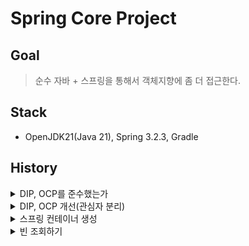 # Spring Core Project

## Goal

> 순수 자바 + 스프링을 통해서 객체지향에 좀 더 접근한다.

## Stack

- OpenJDK21(Java 21), Spring 3.2.3, Gradle

## History

<details>
<summary>DIP, OCP를 준수했는가</summary>

### 회원(Member)

- 회원 서비스를 만들어서 회원가입과 회원조회 기능을 구현
    - [MemberServiceImpl](./src/main/java/hjkim/spring_core/member/MemberServiceImpl.java)
- 테스트를 진행했을 때 두 가지 기능 모두 정상 작동
- **_동작은 하지만 과연 OCP, DIP를 잘 준수한 코드인가?_**

```java
public class MemberServiceImpl implements MemberService {

    private final MemberRepository memberRepository = new MemoryMemberRepository(); // 추상화에도 의존하고, 구체화에도 의존한다.
    ...
```

---

### 주문(Order) 과 할인정책(DiscountPolicy)

- 할인정책은 2가지로 정의
  1. 정액할인(VIP 경우 1000원 할인)
  2. 정률할인(VIP 경우 10% 할인)

#### 정액할인(FixDiscountPolicy)

```java
public class FixDiscountPolicy implements DiscountPolicy{

    private int discountFixAmount = 1000;

    @Override
    public int discount(Member member, int price) {
        if (member.getGrade() == Grade.VIP) {
            return discountFixAmount;
        } else {
            return 0;
        }
    }
}
```

- 추상체인 [OrderService](./src/main/java/hjkim/spring_core/order/OrderService.java)를
  구현하는 [OrderServiceImpl](./src/main/java/hjkim/spring_core/order/OrderServiceImpl.java)를 생성
- 테스트 결과 동작을 한다. 그러나 정액할인이 정률할인으로 **_할인정책이 변경되었다고 했을 때 유연하게 코드를 변경할 수 있을까?_**

#### OrderServiceImpl

```java
public class OrderServiceImpl implements OrderService {

    private final MemberRepository memberRepository = new MemoryMemberRepository();
    private final DiscountPolicy discountPolicy = new FixDiscountPolicy();
  ...
}
```
</details>

<details>
  <summary>DIP, OCP 개선(관심자 분리)</summary>

> 배우는 배우의 역할만 충실히 하면 된다. 남배우가 여배우의 캐스팅까지 책임질 필요는 없다.  
> 이러한 역할 분리를 위한 캐스팅 디렉터가 필요하다.

#### 기존 코드의 문제점
```java
public class OrderServiceImpl implements OrderService {

    private final MemberRepository memberRepository = new MemoryMemberRepository();
    private final DiscountPolicy discountPolicy = new FixDiscountPolicy();
  ...
}
```
- 서비스 구현부에서는 추상화 객체를 **지향**해야 하고 구체화 객체를 **지양**해야 한다.
- 그러나, `memberRepository`와 `discountPolicy`의 선언 시 초기화는 각각의 구체화된 객체를 선언한다.
- 이는 구현체의 의존성까지 가지게 되기에 **DIP** 위반

#### 코드 개선
```java
public class AppConfig {
    public MemberService memberService() {
        return new MemberServiceImpl(new MemoryMemberRepository());
    }

    public OrderService orderService() {
        return new OrderServiceImpl(new MemoryMemberRepository(), new FixDiscountPolicy());
    }
}
```
- 애플리케이션의 실제 동작에 필요한 구현 객체를 따로 생성하는 [AppConfig](./src/main/java/hjkim/spring_core/AppConfig.java)생성
- 각 서비스 구현부에서는 생성자를 통한 추상화 초기화로 정리하면 아래와 같이 구체화된 내용은 사라지고 추상화(인터페이스)만 남게 됨.

```java
public class OrderServiceImpl implements OrderService {

    private final MemberRepository memberRepository;
    private final DiscountPolicy discountPolicy;

    public OrderServiceImpl(MemberRepository memberRepository, DiscountPolicy discountPolicy) {
        this.memberRepository = memberRepository;
        this.discountPolicy = discountPolicy;
    }
}
```
</details>

<details>
<summary>스프링 컨테이너 생성</summary>

- AppConfig ← `@Configuration` 을 통해 스프링 컨테이너의 구성 정보를 넣는다고 명시
  
  <details>
  
  <summary>AppConfig 내에 구체화되는 메서드 ← @Bean</summary>

    ```java
    @Configuration
    public class AppConfig {
        @Bean
        public MemberService memberService() {
            return new MemberServiceImpl(getMemberRepository());
        }
    
        @Bean
        public OrderService orderService() {
            return new OrderServiceImpl(getMemberRepository(), discountPolicy());
        }
    
        @Bean
        public MemberRepository getMemberRepository() {
            return new MemoryMemberRepository();
        }
    
        @Bean
        public DiscountPolicy discountPolicy() {
            return new RateDiscountPolicy();
        }
    
    }
    ```

  </details>

- ApplicationContext : 스프링 컨테이너
  
  <details>
  <summary>AnnotationConfigApplicationContext 인스턴스를 생성하여 AppConfig.class 를 주입</summary>

  ```java
    /*
    ApplicationContext : 스프링 컨테이너
     */
    ApplicationContext applicationContext = new AnnotationConfigApplicationContext(AppConfig.class);
    MemberService memberService = applicationContext.getBean("memberService", MemberService.class);
    OrderService orderService = applicationContext.getBean("orderService", OrderService.class);
    
    Long memberId = 1L;
    Member member = new Member(memberId, "memberA", Grade.VIP);
    memberService.join(member);
    
    Order order = orderService.createOrder(memberId, "itemA", 10000);
    
    System.out.println("order = " + order); 
    ```
    - `AnnotationConfigApplicationContext(AppConfig.class)`
      - AppConfig 내 @Configuration → @Bean 을 인식, Bean 객체들 모두 생성
  </details>
  
  <details>
  <summary>AppConfig.서비스메서드 → applicationContext.getBean</summary>
  
  ```java
  MemberService memberService = applicationContext.getBean("memberService", MemberService.class);
  OrderService orderService = applicationContext.getBean("orderService", OrderService.class);
  ```
  - *getBean(”메서드 이름”, 불러오는 타입 클래스)*
  </details>
  
</details>
<details>
  <summary>빈 조회하기</summary>

- 테스트 코드 작성
    - `ApplicationContextBasicFindTest` 를 통해 Bean 조회 테스트
    - 구체 타입을 테스트
        ```java
        @Test
        @DisplayName("구체 타입으로 조회")
        void findBeanByName2() {
            MemberServiceImpl memberService = applicationContext.getBean("memberService", 
                    MemberServiceImpl.class);
            assertThat(memberService).isInstanceOf(MemberServiceImpl.class);
        ```
        - 모든 자바 코드는 역할과 구현으로 나뉘어져 있음, 그러기에 구체를 생성하여 테스트 진행은 좋지 못하지만 이러한 경험도 중요
    - 실패 케이스 테스트
        ```java
        @Test
        @DisplayName("빈 이름으로 조회X")
        void findBeanByNameX() {
            assertThrows(NoSuchBeanDefinitionException.class,
                    () -> applicationContext.getBean("xxxx", MemberService.class));
        }
        ```
        - `assertThrows()` →  `import static org.junit.jupiter`
</details>